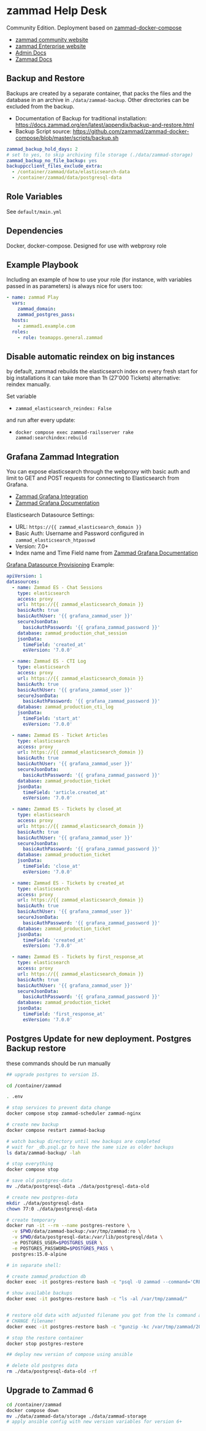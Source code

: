 # zammad Help Desk

Community Edition. Deployment based on [zammad-docker-compose](https://github.com/zammad/zammad-docker-compose)

* [zammad community website](https://zammad.org/)
* [zammad Enterprise website](https://zammad.com/)
* [Admin Docs](https://admin-docs.zammad.org/en/latest/index.html)
* [Zammad Docs](https://docs.zammad.org/en/latest/index.html)

## Backup and Restore

Backups are created by a separate container, that packs the files and the database in an archive in .`/data/zammad-backup`. Other directories can be excluded from the backup.

* Documentation of Backup for traditional installation: <https://docs.zammad.org/en/latest/appendix/backup-and-restore.html>
* Backup Script source: <https://github.com/zammad/zammad-docker-compose/blob/master/scripts/backup.sh>

~~~yaml
zammad_backup_hold_days: 2
# set to yes, to skip archiving file storage (./data/zammad-storage)
zammad_backup_no_file_backup: yes
backuppcclient_files_exclude_extra:
  - /container/zammad/data/elasticsearch-data
  - /container/zammad/data/postgresql-data
~~~

## Role Variables

See `default/main.yml`

## Dependencies

Docker, docker-compose. Designed for use with webproxy role

## Example Playbook

Including an example of how to use your role (for instance, with variables passed in as parameters) is always nice for users too:

~~~yaml
- name: zammad Play
  vars:
    zammad_domain:
    zammad_postgres_pass:
  hosts:
    - zammad1.example.com
  roles:
    - role: teamapps.general.zammad
~~~

## Disable automatic reindex on big instances

by default, zammad rebuilds the elasticsearch index on every fresh start
for big installations it can take more than 1h (27'000 Tickets)
alternative: reindex manually.

Set variable

* `zammad_elasticsearch_reindex: False`

and run after every update:

* `docker compose exec zammad-railsserver rake zammad:searchindex:rebuild`

## Grafana Zammad Integration

You can expose elasticsearch through the webproxy with basic auth and limit to GET and POST requests for connecting to Elasticsearch from Grafana.

* [Zammad Grafana Integration](https://zammad.com/de/produkt/features/grafana-integration)
* [Zammad Grafana Documentation](https://docs.zammad.org/en/latest/appendix/reporting-tools-thirdparty/grafana.html)

Elasticsearch Datasource Settings:

* URL: `https://{{ zammad_elasticsearch_domain }}`
* Basic Auth: Username and Password configured in `zammad_elasticsearch_htpasswd`
* Version: 7.0+
* Index name and Time Field name from [Zammad Grafana Documentation](https://docs.zammad.org/en/latest/appendix/reporting-tools-thirdparty/grafana.html#setting-up-required-data-sources)

[Grafana Datasource Provisioning](https://grafana.com/docs/grafana/latest/datasources/elasticsearch/#configure-the-data-source-with-provisioning) Example:

~~~yaml
apiVersion: 1
datasources:
  - name: Zammad ES - Chat Sessions
    type: elasticsearch
    access: proxy
    url: https://{{ zammad_elasticsearch_domain }}
    basicAuth: true
    basicAuthUser: '{{ grafana_zammad_user }}'
    secureJsonData:
      basicAuthPassword: '{{ grafana_zammad_password }}'
    database: zammad_production_chat_session
    jsonData:
      timeField: 'created_at'
      esVersion: '7.0.0'

  - name: Zammad ES - CTI Log
    type: elasticsearch
    access: proxy
    url: https://{{ zammad_elasticsearch_domain }}
    basicAuth: true
    basicAuthUser: '{{ grafana_zammad_user }}'
    secureJsonData:
      basicAuthPassword: '{{ grafana_zammad_password }}'
    database: zammad_production_cti_log
    jsonData:
      timeField: 'start_at'
      esVersion: '7.0.0'

  - name: Zammad ES - Ticket Articles
    type: elasticsearch
    access: proxy
    url: https://{{ zammad_elasticsearch_domain }}
    basicAuth: true
    basicAuthUser: '{{ grafana_zammad_user }}'
    secureJsonData:
      basicAuthPassword: '{{ grafana_zammad_password }}'
    database: zammad_production_ticket
    jsonData:
      timeField: 'article.created_at'
      esVersion: '7.0.0'

  - name: Zammad ES - Tickets by closed_at
    type: elasticsearch
    access: proxy
    url: https://{{ zammad_elasticsearch_domain }}
    basicAuth: true
    basicAuthUser: '{{ grafana_zammad_user }}'
    secureJsonData:
      basicAuthPassword: '{{ grafana_zammad_password }}'
    database: zammad_production_ticket
    jsonData:
      timeField: 'close_at'
      esVersion: '7.0.0'

  - name: Zammad ES - Tickets by created_at
    type: elasticsearch
    access: proxy
    url: https://{{ zammad_elasticsearch_domain }}
    basicAuth: true
    basicAuthUser: '{{ grafana_zammad_user }}'
    secureJsonData:
      basicAuthPassword: '{{ grafana_zammad_password }}'
    database: zammad_production_ticket
    jsonData:
      timeField: 'created_at'
      esVersion: '7.0.0'

  - name: Zammad ES - Tickets by first_response_at
    type: elasticsearch
    access: proxy
    url: https://{{ zammad_elasticsearch_domain }}
    basicAuth: true
    basicAuthUser: '{{ grafana_zammad_user }}'
    secureJsonData:
      basicAuthPassword: '{{ grafana_zammad_password }}'
    database: zammad_production_ticket
    jsonData:
      timeField: 'first_response_at'
      esVersion: '7.0.0'
~~~

## Postgres Update for new deployment. Postgres Backup restore

these commands should be run manually

~~~bash
## upgrade postgres to version 15.

cd /container/zammad

. .env

# stop services to prevent data change
docker compose stop zammad-scheduler zammad-nginx

# create new backup
docker compose restart zammad-backup

# watch backup directory until new backups are completed
# wait for _db.psql.gz to have the same size as older backups
ls data/zammad-backup/ -lah

# stop everything
docker compose stop

# save old postgres-data
mv ./data/postgresql-data ./data/postgresql-data-old

# create new postgres-data
mkdir ./data/postgresql-data
chown 77:0 ./data/postgresql-data

# create temporary
docker run -it --rm --name postgres-restore \
  -v $PWD/data/zammad-backup:/var/tmp/zammad:ro \
  -v $PWD/data/postgresql-data:/var/lib/postgresql/data \
  -e POSTGRES_USER=$POSTGRES_USER \
  -e POSTGRES_PASSWORD=$POSTGRES_PASS \
  postgres:15.0-alpine

# in separate shell:

# create zammad_production db
docker exec -it postgres-restore bash -c "psql -U zammad --command='CREATE DATABASE zammad_production'"

# show available backups
docker exec -it postgres-restore bash -c "ls -al /var/tmp/zammad/"


# restore old data with adjusted filename you got from the ls command above
# CHANGE filename!
docker exec -it postgres-restore bash -c "gunzip -kc /var/tmp/zammad/20221117130512_zammad_db.psql.gz | psql -U zammad -d zammad_production"

# stop the restore container
docker stop postgres-restore

## deploy new version of compose using ansible

# delete old postgres data
rm ./data/postgresql-data-old -rf
~~~

## Upgrade to Zammad 6

~~~bash
cd /container/zammad
docker compose down
mv ./data/zammad-data/storage ./data/zammad-storage
# apply ansible config with new version variables for version 6+
~~~
